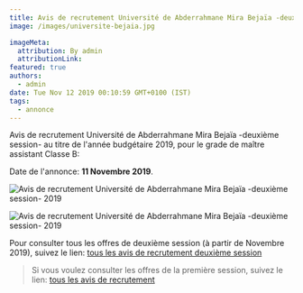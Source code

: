 ```yaml
---
title: Avis de recrutement Université de Abderrahmane Mira Bejaïa -deuxième session-
image: /images/universite-bejaia.jpg

imageMeta:
  attribution: By admin
  attributionLink:
featured: true
authors:
  - admin
date: Tue Nov 12 2019 00:10:59 GMT+0100 (IST)
tags:
  - annonce
---
```

Avis de recrutement Université de Abderrahmane Mira Bejaïa -deuxième session- au titre de l'année budgétaire 2019, pour le grade de maître assistant Classe B:

Date de l'annonce: **11 Novembre 2019**.

![Avis de recrutement Université de Abderrahmane Mira Bejaïa -deuxième session- 2019](/images/avis-de-recruetemnt-universite-bejaia-2-session.jpeg)

![Avis de recrutement Université de Abderrahmane Mira Bejaïa -deuxième session- 2019](/images/avis-de-recruetemnt-universite-bejaia-2-session-2.jpeg)


Pour consulter tous les offres de deuxième session (à partir de Novembre 2019), suivez le lien: [tous les avis de recrutement deuxième session](/tous-les-avis-de-recrutement-mitre-assistant-classe-b-au-titre-de-l-annee-2019-deuxieme-session/)

>Si vous voulez consulter les offres de la première session, suivez le lien: [tous les avis de recrutement](/tous_les_avis_de_recrutement_annee_budgetaire_2019/)
